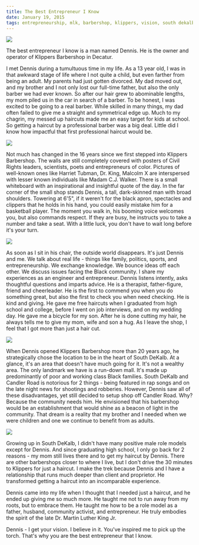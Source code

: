 ```yaml
---
title: The Best Entrepreneur I Know
date: January 19, 2015
tags: entrepreneurship, mlk, barbershop, klippers, vision, south dekalb, candler road
---
```


![](https://farm9.staticflickr.com/8618/15696753284_ba87d336fe_c.jpg)

The best entrepreneur I know is a man named Dennis. He is the owner and operator of Klippers Barbershop in Decatur.

I met Dennis during a tumultuous time in my life. As a 13 year old, I was in that awkward stage of life where I not quite a child, but even farther from being an adult. My parents had just gotten divorced. My dad moved out, and my brother and I not only lost our full-time father, but also the only barber we had ever known. So after our hair grew to abominable lengths, my mom piled us in the car in search of a barber. To be honest, I was excited to be going to a real barber. While skilled in many things, my dad often failed to give me a straight and symmetrical edge up. Much to my chagrin, my messed up haircuts made me an easy target for kids at school. So getting a haircut by a professional barber was a big deal. Little did I know how impactful that first professional haircut would be.

![](https://farm9.staticflickr.com/8657/15696753604_cc3c8bc2f7_z.jpg)

Not much has changed in the 16 years since we first stepped into Klippers Barbershop. The walls are still completely covered with posters of Civil Rights leaders, scientists, poets and entrepreneurs of color. Pictures of well-known ones like Harriet Tubman, Dr. King, Malcolm X are interspersed with lesser known individuals like Madam C.J. Walker. There is a small whiteboard with an inspirational and insightful quote of the day. In the far corner of the small shop stands Dennis, a tall, dark-skinned man with broad shoulders. Towering at 6'5", if it weren't for the black apron, spectacles and clippers that he holds in his hand, you could easily mistake him for a basketball player. The moment you walk in, his booming voice welcomes you, but also commands respect. If they are busy, he instructs you to take a number and take a seat. With a little luck, you don't have to wait long before it's your turn.

![](https://farm9.staticflickr.com/8682/16133315547_a095d5cb4e_z.jpg)

As soon as I sit in his chair, the outside world disappears. It's just Dennis and me. We talk about real life - things like family, politics, sports, and entrepreneurship. We exchange knowledge. We bounce ideas off each other. We discuss issues facing the Black community. I share my experiences as an engineer and entrepreneur. Dennis listens intently, asks thoughtful questions and imparts advice. He is a therapist, father-figure, friend and cheerleader. He is the first to commend you when you do something great, but also the first to check you when need checking. He is kind and giving. He gave me free haircuts when I graduated from high school and college, before I went on job interviews, and on my wedding day. He gave me a bicycle for my son. After he is done cutting my hair, he always tells me to give my mom, wife and son a hug. As I leave the shop, I feel that I got more than just a hair cut.

![](https://farm9.staticflickr.com/8645/15696785204_bd51746a21_z.jpg)

When Dennis opened Klippers Barbershop more than 20 years ago, he strategically chose the location to be in the heart of South DeKalb. At a glance, it's an area that doesn't have much going for it. It's not a wealthy area. The only landmark we have is a run-down mall. It's made up predominantly of poor and working class Black families. South DeKalb and Candler Road is notorious for 2 things - being featured in rap songs and on the late night news for shootings and robberies. However, Dennis saw all of these disadvantages, yet still decided to setup shop off Candler Road. Why? Because the community needs him. He envisioned that his barbershop would be an establishment that would shine as a beacon of light in the community. That dream is a reality that my brother and I needed when we were children and one we continue to benefit from as adults.

![](https://farm9.staticflickr.com/8627/16318308072_6c5fc53e60_c.jpg)

Growing up in South DeKalb, I didn't have many positive male role models except for Dennis. And since graduating high school, I only go back for 2 reasons - my mom still lives there and to get my haircut by Dennis. There are other barbershops closer to where I live, but I don't drive the 30 minutes to Klippers for just a haircut. I make the trek because Dennis and I have a relationship that runs much deeper than client and proprietor. He transformed getting a haircut into an incomparable experience.

Dennis came into my life when I thought that I needed just a haircut, and he ended up giving me so much more. He taught me not to run away from my roots, but to embrace them. He taught me how to be a role model as a father, husband, community activist, and entrepreneur. He truly embodies the spirit of the late Dr. Martin Luther King Jr.

Dennis - I get your vision. I believe in it. You've inspired me to pick up the torch. That's why you are the best entrepreneur that I know.
